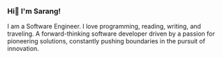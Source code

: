 ### Hi👋 I'm Sarang! 
I am a Software Engineer.  I love programming, reading, writing, and traveling.
A forward-thinking software developer driven by a passion for pioneering solutions, constantly pushing boundaries in the pursuit of innovation.
<!--
**Sarang-Pitale/Sarang-Pitale** is a ✨ _special_ ✨ repository because its `README.md` (this file) appears on your GitHub profile.

Here are some ideas to get you started:

- 🔭 I’m currently working on ...
- 🌱 I’m currently learning ...
- 👯 I’m looking to collaborate on ...
- 🤔 I’m looking for help with ...
- 💬 Ask me about ...
- 📫 How to reach me: ...
- 😄 Pronouns: ...
- ⚡ Fun fact: ...
-->
